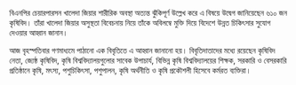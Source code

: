 বিএনপির চেয়ারপারসন খালেদা জিয়ার শারীরিক অবস্থা অত্যন্ত ঝুঁকিপূর্ণ উল্লেখ করে এ বিষয়ে উদ্বেগ জানিয়েছেন ৬১০ জন কৃষিবিদ। তাঁরা খালেদা জিয়ার অসুস্থতা বিবেচনায় নিয়ে তাঁকে অবিলম্বে মুক্তি দিয়ে বিদেশে উন্নত চিকিৎসার সুযোগ দেওয়ার আহ্বান জানান।

আজ বৃহস্পতিবার গণমাধ্যমে পাঠানো এক বিবৃতিতে এ আহ্বান জানানো হয়। বিবৃতিদাতাদের মধ্যে রয়েছেন কৃষিবিদ নেতা, জ্যেষ্ঠ কৃষিবিদ, কৃষি বিশ্ববিদ্যালয়গুলোর সাবেক উপাচার্য, বিভিন্ন কৃষি বিশ্ববিদ্যালয়ের শিক্ষক, সরকারি ও বেসরকারি প্রতিষ্ঠানে কৃষি, মৎস্য, পশুচিকিৎসা, পশুপালন, কৃষি অর্থনীতি ও কৃষি প্রকৌশলী হিসেবে কর্মরত ব্যক্তিরা।
